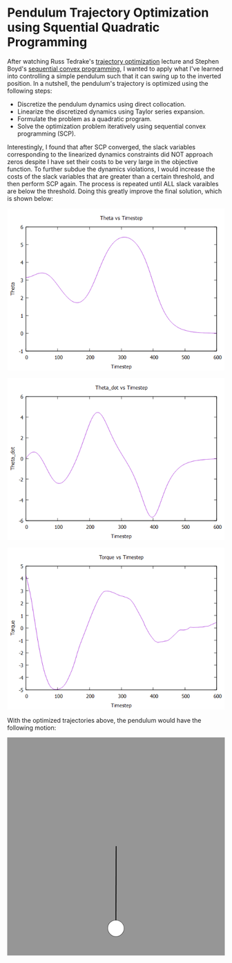 # Pendulum Trajectory Optimization using Squential Quadratic Programming

After watching Russ Tedrake's [trajectory optimization](https://www.youtube.com/watch?v=g-VehRFsDcI&list=PL58F1D0056F04CF8C&index=9&ab_channel=MITOpenCourseWare) lecture and Stephen Boyd's [sequential convex programming](https://www.youtube.com/watch?v=upMWYV7S1Y0&t=3800s&ab_channel=Stanford), I wanted to apply what I've learned into controlling a simple pendulum such that it can swing up to the inverted position. In a nutshell, the pendulum's trajectory is optimized using the following steps: 

* Discretize the pendulum dynamics using direct collocation.
* Linearize the discretized dynamics using Taylor series expansion.
* Formulate the problem as a quadratic program.
* Solve the optimization problem iteratively using sequential convex programming (SCP).

Interestingly, I found that after SCP converged, the slack variables corresponding to the linearized dynamics constraints did NOT approach zeros despite I have set their costs to be very large in the objective function. To further subdue the dynamics violations, I would increase the costs of the slack variables that are greater than a certain threshold, and then perform SCP again. The process is repeated until ALL slack varaibles are below the threshold. Doing this greatly improve the final solution, which is shown below:

<p align="center">
  <img src="graphs/theta_vs_timestep.png" />
</p>


<p align="center">
  <img src="graphs/thetadot_vs_timestep.png" />
</p>


<p align="center">
  <img src="graphs/torque_vs_timestep.png" />
</p>

With the optimized trajectories above, the pendulum would have the following motion:

<p align="center">
  <img src="videos/pendulum_demo.gif" />
</p>